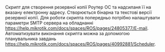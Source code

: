 Скрипт для створення резервної копії Роутер ОС та надсиланя її на вказану електронну адресу. 
Створюється бінарна та текстові версії резервної копії. Для роботи скрипта попередньо потрібно налаштувати параметри SMTP сервера на обладнанні https://help.mikrotik.com/docs/spaces/ROS/pages/24805377/E-mail.
Автоматизувати виконання скрипта можна за допомогою планувальника завдань https://help.mikrotik.com/docs/spaces/ROS/pages/40992881/Scheduler.
